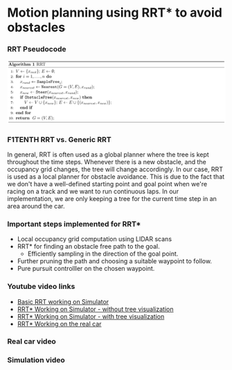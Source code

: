 # Motion planning using RRT* to avoid obstacles

### RRT Pseudocode

![rrt_algo](imgs/rrt_algo.png)

### F1TENTH RRT vs. Generic RRT

In general, RRT is often used as a global planner where the tree is kept throughout the time steps. Whenever there is a new obstacle, and the occupancy grid changes, the tree will change accordingly. In our case, RRT is used as a local planner for obstacle avoidance. This is due to the fact that we don't have a well-defined starting point and goal point when we're racing on a track and we want to run continuous laps. In our implementation, we are only keeping a tree for the current time step in an area around the car.

### Important steps implemented for RRT*
- Local occupancy grid computation using LIDAR scans
- RRT* for finding an obstacle free path to the goal.
  - Efficiently sampling in the direction of the goal point.
- Further pruning the path and choosing a suitable waypoint to follow.
- Pure pursuit controlller on the chosen waypoint.

### Youtube video links
 - [Basic RRT working on Simulator](https://youtu.be/ZJQH1_YIZVs)  
 - [RRT* Working on Simulator - without tree visualization](https://youtu.be/ragM_NNj69o)  
 - [RRT* Working on Simulator - with tree visualization](https://youtu.be/XVz7nyZut30)
 - [RRT* Working on the real car](https://youtube.com/shorts/AR6vk_OLl9Y?feature=share)  

### Real car video


### Simulation video
